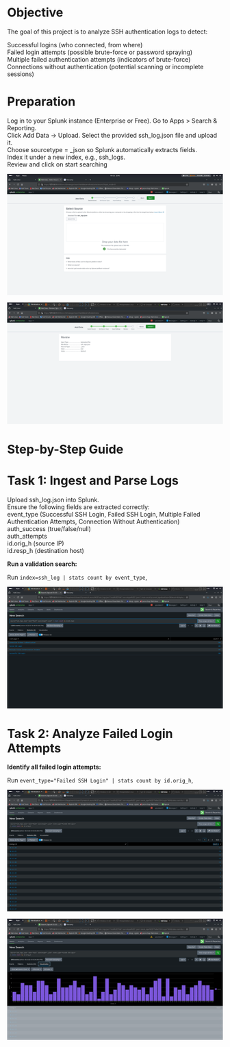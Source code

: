 # Objective


The goal of this project is to analyze SSH authentication logs to detect:

Successful logins (who connected, from where)   
Failed login attempts (possible brute-force or password spraying)  
Multiple failed authentication attempts (indicators of brute-force)   
Connections without authentication (potential scanning or incomplete sessions)

# Preparation


Log in to your Splunk instance (Enterprise or Free). 
Go to Apps > Search & Reporting.  
Click Add Data → Upload. 
Select the provided ssh_log.json file and upload it.   
Choose sourcetype = _json so Splunk automatically extracts fields.   
Index it under a new index, e.g., ssh_logs.  
Review and click on start searching  

![image alt](https://github.com/hostzubair/SSH-LOG-ANALYSIS/blob/3255e068936e1f7346561213efa61d17d46e8f80/Image/Screenshot%20(74).png)

![image alt](https://github.com/hostzubair/SSH-LOG-ANALYSIS/blob/0ec706b83b677753fac0771a341325ad04404a18/Image/Screenshot%20(75).png)



# Step-by-Step Guide

# Task 1: Ingest and Parse Logs


Upload ssh_log.json into Splunk.   
Ensure the following fields are extracted correctly:   
event_type (Successful SSH Login, Failed SSH Login, Multiple Failed Authentication Attempts, Connection Without Authentication)    
auth_success (true/false/null)    
auth_attempts      
id.orig_h (source IP)    
id.resp_h (destination host)  
 

<summary><b>Run a validation search:</b></summary> 

Run `index=ssh_log | stats count by event_type`, 

![image alt](https://github.com/hostzubair/SSH-LOG-ANALYSIS/blob/f9bdc83380c703213b71172356d633915d029f0d/Image/Screenshot%20(76).png)

# Task 2: Analyze Failed Login Attempts

<summary><b>Identify all failed login attempts:</b></summary> 

Run `event_type="Failed SSH Login"
| stats count by id.orig_h`, 

![image alt](https://github.com/hostzubair/SSH-LOG-ANALYSIS/blob/f9bdc83380c703213b71172356d633915d029f0d/Image/Screenshot%20(77).png)

![image alt](https://github.com/hostzubair/SSH-LOG-ANALYSIS/blob/f9bdc83380c703213b71172356d633915d029f0d/Image/Screenshot%20(78).png)












